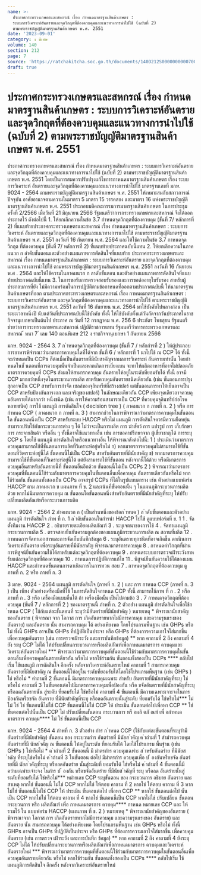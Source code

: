 ```yaml
---
name: >-
  ประกาศกระทรวงเกษตรและสหกรณ์ เรื่อง กำหนดมาตรฐานสินค้าเกษตร : 
  ระบบการวิเคราะห์อันตรายและจุดวิกฤตที่ต้องควบคุมและแนวทางการนำไปใช้ (ฉบับที่ 2)
  ตามพระราชบัญญัติมาตรฐานสินค้าเกษตร พ.ศ. 2551
date: '2023-09-01'
category: ง พิเศษ
volume: 140
section: 212
page: 7
source: 'https://ratchakitcha.soc.go.th/documents/140D212S0000000000700.pdf'
draft: true
---
```


# ประกาศกระทรวงเกษตรและสหกรณ์ เรื่อง กำหนดมาตรฐานสินค้าเกษตร :  ระบบการวิเคราะห์อันตรายและจุดวิกฤตที่ต้องควบคุมและแนวทางการนำไปใช้ (ฉบับที่ 2) ตามพระราชบัญญัติมาตรฐานสินค้าเกษตร พ.ศ. 2551

ประกาศกระทรวงเกษตรและสหกรณ์ เรื่อง กำหนดมาตรฐานสินค้าเกษตร : ระบบการวิเคราะห์อันตรายและจุดวิกฤตที่ต้องควบคุมและแนวทางการนาไปใช้ (ฉบับที่ 2) ตามพระราชบัญญัติมาตรฐานสินค้าเกษตร พ.ศ. 2551 โดยเป็นการสมควรปรับปรุงแก้ไขการกาหนดมาตรฐานสินค้าเกษตร เรื่อง ระบบการวิเคราะห์ อันตรายและจุดวิกฤตที่ต้องควบคุมและแนวทางการนำไปใช้ มาตรฐานเลขที่ มกษ. 9024 - 2564 ตามพระราชบัญญัติมาตรฐานสินค้าเกษตร พ.ศ. 2551 ให้เหมาะสมกับสภาวการณ์ปัจจุบัน อาศัยอานาจตามความในมาตรา 5 มาตรา 15 วรรคสอง และมาตรา 16 แห่งพระราชบัญญัติ มาตรฐานสินค้าเกษตร พ.ศ. 2551 ประกอบมติคณะกรรมการมาตรฐานสินค้าเกษตร ในการประชุม ครั้งที่ 2/2566 เมื่อวันที่ 21 มิถุนายน 2566 รัฐมนตรีว่าการกระทรวงเกษตรและสหกรณ์ จึงได้ออกประกาศไว้ ดังต่อไปนี้ 1. ให้ยกเลิกความในข้อ 3.7 กำหนดจุดวิกฤตที่ต้องควบคุม (ขั้นที่ 7/ หลักการที่ 2) ที่แนบท้ายประกาศกระทรวงเกษตรและสหกรณ์ เรื่อง กำหนดมาตรฐานสินค้าเกษตร : ระบบการวิเคราะห์ อันตรายและจุดวิกฤตที่ต้องควบคุมและแนวทางการนาไปใช้ ตามพระราชบัญญัติมาตรฐานสินค้าเกษตร พ.ศ. 2551 ลงวันที่ 16 กันยายน พ.ศ. 2564 และให้ใช้ความในข้อ 3.7 กาหนดจุดวิกฤต ที่ต้องควบคุม (ขั้นที่ 7/ หลักการที่ 2) ที่แนบท้ายประกาศฉบับนี้แทน 2. ให้ยกเลิกความในภาคผนวก ก ลำดับขั้นตอนและตัวอย่างแผนภาพการตัดสินใจที่แนบท้าย ประกาศกระทรวงเกษตรและสหกรณ์ เรื่อง กาหนดมาตรฐานสินค้าเกษตร : ระบบการวิเคราะห์อันตราย และจุดวิกฤตที่ต้องควบคุมและแนวทางการนำไปใช้ ตามพระราชบัญญัติมาตรฐานสินค้าเกษตร พ.ศ. 2551 ลงวันที่ 16 กันยายน พ.ศ . 2564 และให้ใช้ความในภาคผนวก ก ลาดับขั้นตอน และตัวอย่างแผนภาพการตัดสินใจที่แนบท้ายประกาศฉบับนี้แทน 3. ในการขอรับการตรวจสอบรับรองและการขอต่ออายุใบรับรอง สาหรับผู้ประกอบการที่ยัง ไม่มีความพร้อมในการปฏิบัติตามข้อกาหนดที่ออกตามประกาศฉบับนี้ ให้นามาตรฐาน สินค้าเกษตรที่ออก ตามประกาศกระทรวงเกษตรและสหกรณ์ เรื่อง กาหนดมาตรฐานสินค้าเกษตร : ระบบการวิเคราะห์อันตราย และจุดวิกฤตที่ต้องควบคุมและแนวทางการนำไปใช้ ตามพระราชบัญญัติมาตรฐานสินค้าเกษตร พ.ศ. 2551 ลงวันที่ 16 กันยายน พ.ศ. 2564 มาใช้บังคับไปพลางก่อน เป็นระยะเวลาหนึ่งปี นับแต่วันที่ประกาศฉบับนี้ใช้บังคับ ทั้งนี้ ให้ใช้บังคับตั้งแต่วันถัดจากวันประกาศในราชกิจจานุเบกษาเป็นต้นไป ประกาศ ณ วันที่ 12 กรกฎาคม พ.ศ. 256 6 ประภัตร โพธสุธน รัฐมนตรีช่วยว่าการกระทรวงเกษตรและสหกรณ์ ปฏิบัติราชการแทน รัฐมนตรีว่าการกระทรวงเกษตรและสหกรณ์ ้ หนา 7 ่ เลม 140 ตอนพิเศษ 212 ง ราชกิจจานุเบกษา 1 กันยายน 2566

มกษ. 9024 - 2564 3. 7 ก ําหนดจุดวิกฤตที่ต้องควบคุม (ขั้นที่ 7 / หลักกํารที่ 2 ) ให้ผู้ประกอบการอาหารพิจำรณาว่ามาตรการควบคุมใดที่ได้จาก ขั้นที่ 6 / หลักการที่ 1 นาไปใช้ ณ CCP ได้ ทั้งนี้ จะกำหนดเป็น CCPs ก็ต่อเมื่อเป็นอันตรายที่มีนัยสาคัญจากผลการวิเคราะห์ อันตรายเท่านั้น โดยกำหนดในขั้ นตอนที่การควบคุมนั้นจำเป็นและหากเกิดการเบี่ยงเบน จะทาให้ผลิตอาหารที่อาจไม่ปลอดภัย มาตรการควบคุมที่ CCPs ส่งผลให้สามารถควบคุม อันตรายให้อยู่ในระดับที่ยอมรับได้ ทั้งนี้ อาจมี CCP มากกว่าหนึ่งจุดในกระบวนการผลิต สาหรับควบคุมอันตรายชนิดเดียวกัน (เช่น ขั้นตอนการปรุงสุกอาจเป็น CCP สาหรับการกำจัด เซลล์ของจุลินทรีย์ที่สร้างสปอร์ แต่ขั้นตอนการทาให้เย็นอาจเป็น CCP สาหรับป้องกันการงอก และเจริญของสปอร์) ในลักษณะเดียวกัน CCP เพียงจุดเดียวอาจควบคุ มอันตรายได้มากกว่า หนึ่งชนิด (เช่น การให้ความร้อนสามารถเป็น CCP ที่ควบคุมจุลินทรีย์ก่อโรคหลายชนิด) การใช้ แผนภูมิ การตัดสินใจ ( decision tree ) ( ภาคผนวก ก ภาพที่ ก. 2 ) หรือ การ กำหนด CCP ( ภาคผนวก ก ภาพที่ ก. 3 ) สามารถช่วยในการพิจารณาว่ามาตรการควบคุมในขั้นตอนใด ขั้นตอนหนึ่งเป็น CCP สาหรับระบบ HACCP หรือไม่ แผนภูมิ การตัดสินใจควรมีความยืดหยุ่น สามารถปรับใช้กับกระบวนการต่าง ๆ ได้ ไม่ว่าจะเป็นการผลิต การ ฆ่าสัตว์ การ แปรรูป การ เก็บรักษา การ กระจายสินค้า หรืออื่น ๆ ทั้งนี้อาจใช้แนวทางอื่น เช่น การขอคาปรึกษาจาก ผู้เชี่ยวชาญได้ การระบุ CCP s โดยใช้ แผนภูมิ การตัดสินใจหรือแนวทางอื่น ให้พิจารณาดังต่อไปนี้: 1 ) ประเมินว่ามาตรการควบคุมสามารถใช้ที่ขั้นตอนการผลิตที่วิเคราะห์อยู่หรือไม่ ก) หากมาตรการควบคุมไม่สามารถใช้ที่ขั้นตอนที่วิเคราะห์อยู่นี้ได้ ขั้นตอนนี้ไม่เป็น CCPs สาหรับอันตรายที่มีนัยสาคัญ ข) หากมาตรการควบคุมสามารถใช้ที่ขั้นตอนที่วิเคราะห์อยู่นี้ได้ แต่ยังสามารถใช้ที่ขั้นตอน หลังจากนี้ได้ด้วย หรือมีมาตรการควบคุมอื่นสาหรับอันตรายนี้ที่ ขั้นตอนอื่นอีกด้วย ขั้นตอนนี้ไม่เป็น CCPs 2 ) พิจารณาว่ามาตรการควบคุมที่ขั้นตอนนี้ใช้ร่วมกับมาตรการควบคุมในขั้นตอนอื่นเพื่อควบคุม อันตรายเดียวกันหรือไม่ หากใช้ร่วมกัน ขั้นตอนทั้งสองเป็น CCPs อาจสรุป CCPs ที่ได้ในรูปแบบตาราง เช่น ตัวอย่างแบบฟอร์ม HACCP ตาม ภาคผนวก ข แผนภาพ ที่ ข. 2 และเน้นที่ขั้นตอนนั้น ๆ ในแผนภูมิกระบวนการผลิตด้วย หากไม่มีมาตรการควบคุม ณ ขั้นตอนใดขั้นตอนหนึ่งสำหรับอันตรายที่มีนัยสำคัญที่ระบุ ให้ปรับเปลี่ยนผลิตภัณฑ์หรือกระบวนการผลิต

มกษ. 9024 - 2564 2 ภําคผนวก ก ( เป็นส่วนหนึ่งของข้อก ําหนด ) ล ําดับขั้นตอนและตัวอย่ําง แผนภูมิ กํารตัดสินใจ ภําพ ที่ ก. 1 ล ําดับขั้นตอนในกํารนํา HACCP ไปใช้ ดูแบบฟอร์มที่ ข. 1 1 . จัดตั้งทีมงาน HACCP 2 . อธิบายรายละเอียดผลิตภัณฑ์ 3 . ระบุเจตนาของการใช้ 4 . จัดทาแผนภูมิกระบวนการผลิต 5 . ตรวจสอบยืนยันความถูกต้องของแผนภูมิกระบวนการผลิต ณ สถานที่ผลิต 12 . กาหนดการจัดทาเอกสารและการจัดเก็บบันทึกข้อมูล 6 . ระบุอันตรายทุกชนิดที่อาจเกิดขึ้น ดาเนินการวิเคราะห์อันตราย เพื่อระบุอันตรายที่มีนัยสาคัญ พิจารณามาตรการควบคุม 8 . กาหนดค่าวิกฤตที่ผ่านการพิสูจน์ยืนยันความใช้ได้สาหรับแต่ละจุดวิกฤตที่ต้องควบคุม 9 . กาหนดระบบการตรวจเฝ้าระวังสาหรับแต่ละจุดวิกฤตที่ต้องควบคุม 10 . กาหนดการปฏิบัติการแก้ไข 11 . พิสูจน์ยืนยันความใช้ได้ของแผน HACCP และกำหนดขั้นตอนการดาเนินการในการทวน สอบ 7 . กาหนดจุดวิกฤตที่ต้องควบคุม ดูภาพที่ ก. 2 หรือ ภาพที่ ก. 3

3 มกษ. 9024 - 2564 แผนภูมิ การตัดสินใจ (ภาพที่ ก. 2 ) และ การ กาหนด CCP (ภาพที่ ก. 3 ) เป็น เพียง ตัวอย่างเครื่องมือที่ใช้ ในการตัดสินใจกาหนด CCP ทั้งนี้ สามารถใช้ภาพ ที่ ก . 2 หรือ ภาพที่ ก . 3 หรือ เครื่องมือแบบอื่นได้ ถ้า เครื่องมือนั้น เป็นไปตามข้อ 3 . 7 กาหนดจุดวิกฤตที่ต้องควบคุม (ขั้นที่ 7 / หลักการที่ 2 ) ของมาตรฐานนี้ ภําพที่ ก. 2 ตัวอย่ําง แผนภูมิ กํารตัดสินใจเพื่อใช้ก ําหนด CCP ( ใช้กับแต่ละขั้นตอนที่ ระบุว่ํามีอันตรํายที่มีนัยสําคัญ ) หมายเหตุ * พิจารณานัยสาคัญของอันตราย ( พิจารณา จาก โอกาส การ เกิดอันตรายหากไม่มีการควบคุม และความรุนแรงของอันตราย) และอันตราย นั้น สามารถควบคุม ได้ อย่างเพียงพอ โดยโปรแกรมพื้นฐาน เช่น GHPs หรือไม่ ทั้งนี้ GHPs อาจเป็น GHPs ที่ปฏิบัติเป็นประจา หรือ GHPs ที่ต้องการความเอาใจใส่มากขึ้น เพื่อควบคุมอันตราย (เช่น การตรวจเฝ้าระวัง และการบันทึกข้อมูล) ** หาก คาถามที่ 2 ถึง คาถามที่ 4 ยัง ระบุ CCP ไม่ได้ ให้ปรับเปลี่ยนกระบวนการหรือผลิตภัณฑ์เพื่อกาหนดมาตรการ ควบคุมและวิเคราะห์อันตรายใหม่ *** พิจารณาว่ามาตรการควบคุมที่ขั้นตอนนี้ใช้ร่วมกับมาตรการควบคุมในขั้นตอนอื่นเพื่อควบคุมอันตรายเดียวกัน หรือไม่ หากใช้ร่วมกัน ขั้นตอนทั้งสองเป็น CCPs **** กลับไปเริ่ม ใช้แผนภูมิ การตัดสินใจ อีกครั้ง หลังจากวิเคราะห์อันตรายใหม่ คาถามที่ 1 สามารถควบคุมอันตรายที่มีนัยสาคัญ ณ ขั้นตอนนี้ให้อยู่ใน ระดับที่ยอมรับได้โดยใช้โปรแกรมพื้นฐาน (เช่น GHPs ) ใช่ หรือไม่ * คำถามที่ 2 ขั้นตอนนี้ มีมาตรการควบคุมเฉพาะ สำหรับ อันตรายที่มีนัยสาคัญที่ระบุ ใช่หรือไม่ คาถามที่ 3 ในขั้นตอนต่อไปมีมาตรการควบคุมเพื่อป้องกัน หรือ ขจัดอันตรายที่มีนัยสาคัญที่ระบุ หรือลดอันตรายนั้น สู่ระดับ ที่ยอมรับได้ ใช่หรือไม่ คาถามที่ 4 ขั้นตอนนี้ มีความเฉพาะเจาะจงในการ ป้องกันหรือขจัด อันตราย ที่มีนัยสำคัญที่ระบุ หรือลดอันตรายนั้นสู่ระดับ ที่ยอมรับได้ ใช่หรือไม่*** ไม่ ไม่ ใช่ ใช่ ขั้นตอนนี้ไม่ใช่ CCP ขั้นตอนนี้ไม่ใช่ CCP ให้ ประเมิน ขั้นตอนต่อไปเพื่อหา CCP ** ใช่ ขั้นตอนต่อไปนั้นเป็น CCP ไม่ ปรับเปลี่ยนขั้นตอน กระบวนการ หรื อผลิ ตภั ณฑ์ เพื่ อกำหนด มาตรการ ควบคุม**** ไม่ ใช่ ขั้นตอนนี้เป็น CCP

มกษ. 9024 - 2564 4 ภําพที่ ก. 3 ตัวอย่ําง กําร ก ําหนด CCP (ใช้กับแต่ละขั้นตอนที่ระบุว่ํามีอันตรํายที่มีนัยสําคัญ) ขั้นตอน ของ กระบวนกําร อันตรํายที่ มีนัยส ําคัญ ค ําถํามที่ 1 สํามํารถควบคุม อันตรํายที่มี นัยส ําคัญ ณ ขั้นตอนนี้ ให้อยู่ในระดับ ที่ยอมรับได้ โดยใช้โปรแกรม พื้นฐําน (เช่น GHPs ) ใช่หรือไม่ * ค ําถํามที่ 2 ขั้นตอนนี้ มี มําตรกําร ควบคุมเฉพําะ ส ําหรับอันตรําย ที่มีนัยส ําคัญ ที่ระบุใช่หรือไม่ ค ําถํามที่ 3 ในขั้นตอน ต่อไป มีมําตรกําร ควบคุมเพื่อ ป ้ องกันหรือขจัด อันตรํายที่มี นัยส ําคัญที่ระบุ หรือลดอันตรําย นั้นสู่ระดับที่ ยอมรับได้ ใช่หรือไม่ ค ําถํามที่ 4 ขั้นตอนนี้มี ควํามเฉพําะเจําะจง ในกําร ป ้ องกัน หรือขจัดอันตรําย ที่มีนัยส ําคัญที่ ระบุ หรือลด อันตรํายนั้นสู่ ระดับที่ยอมรับได้ ใช่หรือไม่*** หมํายเลข CCP ระบุขั้นตอน ของ กระบวนการ อธิบาย อันตราย และสาเหตุ หากใช่ ขั้นตอนนี้ ไม่ใช่ CCP หากไม่ใช่ ให้ตอบ คาถาม ที่ 2 หากใช่ ให้ตอบ คาถาม ที่ 3 หากไม่ใช่ ขั้นตอนนี้ไม่ใช่ CCP ให้ ประเมิน ขั้นตอนต่อไป เพื่อหา CCP ** หากใช่ ขั้นตอนต่อไป นั้นเป็น CCP หากไม่ใช่ ให้ตอบ คาถาม ที่ 4 หากใช่ ขั้นตอนนี้เป็น CCP หากไม่ใช่ ปรับเปลี่ยน ขั้นตอน กระบวนการ หรือ ผลิตภัณฑ์ เพื่อ กาหนดมาตรการ ควบคุม**** กาหนด หมายเลข CCP และ ให้รวมไว้ ใน แบบฟอร์ม HACCP (แผนภาพ ที่ ข. 2 ) หมายเหตุ * พิจารณานัยสำคัญของอันตราย ( พิจารณาจาก โอกาส การ เกิดอันตรายหากไม่มีการควบคุม และความรุนแรงของ อันตราย) และอันตราย นั้น สามารถควบคุม ได้อย่างเพียงพอ โดยโปรแกรมพื้นฐาน เช่น GHPs หรือไม่ ทั้งนี้ GHPs อาจเป็น GHPs ที่ปฏิบัติเป็นประจา หรือ GHPs ที่ต้องการความเอาใจใส่มากขึ้น เพื่อควบคุมอันตราย (เช่น การตรวจ เฝ้าระวัง และการบันทึก ข้อมูล) ** หาก คาถามที่ 2 ถึง คาถามที่ 4 ยังระบุ CCP ไม่ได้ ให้ปรับเปลี่ยนกระบวนการหรือผลิตภัณฑ์เพื่อกาหนดมาตรการ ควบคุมและวิเคราะห์อันตรายใหม่ *** พิจารณาว่ามาตรการควบคุมที่ขั้นตอนนี้ใช้ร่วมกับมาตรการควบคุมในขั้นตอนอื่นเพื่อควบคุมอันตรายเดียวกัน หรือไม่ หากใช้ร่วมกัน ขั้นตอนทั้งสองเป็น CCPs **** กลับไปเริ่ม ใช้แผนภูมิการตัดสินใจ อีกครั้ง หลังจากวิเคราะห์อันตรายใหม่
